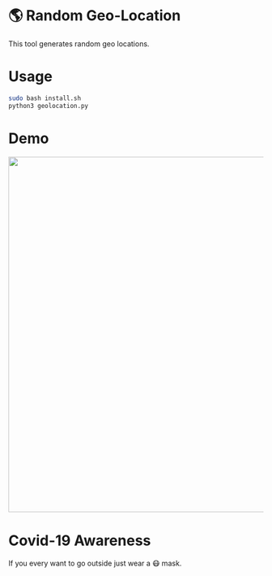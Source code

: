 # 🌎 Random Geo-Location
This tool generates random geo locations.

# Usage
```bash
sudo bash install.sh
python3 geolocation.py 
```
# Demo 
<img src="picture/demo.png" width=700>

# Covid-19 Awareness
If you every want to go outside just wear a 😷 mask.


